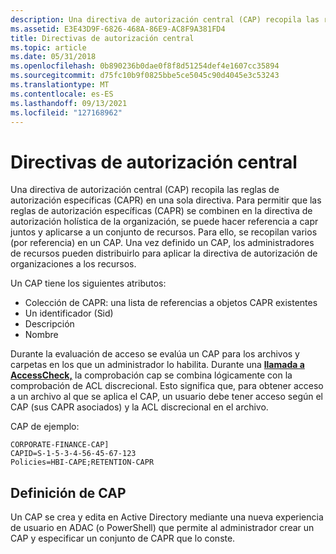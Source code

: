 ```yaml
---
description: Una directiva de autorización central (CAP) recopila las reglas de autorización específicas (CAPR) en una sola directiva.
ms.assetid: E3E43D9F-6826-468A-86E9-AC8F9A381FD4
title: Directivas de autorización central
ms.topic: article
ms.date: 05/31/2018
ms.openlocfilehash: 0b890236b0dae0f8f8d51254def4e1607cc35894
ms.sourcegitcommit: d75fc10b9f0825bbe5ce5045c90d4045e3c53243
ms.translationtype: MT
ms.contentlocale: es-ES
ms.lasthandoff: 09/13/2021
ms.locfileid: "127168962"
---
```

# <a name="central-authorization-policies"></a>Directivas de autorización central

Una directiva de autorización central (CAP) recopila las reglas de autorización específicas (CAPR) en una sola directiva. Para permitir que las reglas de autorización específicas (CAPR) se combinen en la directiva de autorización holística de la organización, se puede hacer referencia a capr juntos y aplicarse a un conjunto de recursos. Para ello, se recopilan varios (por referencia) en un CAP. Una vez definido un CAP, los administradores de recursos pueden distribuirlo para aplicar la directiva de autorización de organizaciones a los recursos.

Un CAP tiene los siguientes atributos:

-   Colección de CAPR: una lista de referencias a objetos CAPR existentes
-   Un identificador (Sid)
-   Descripción
-   Nombre

Durante la evaluación de acceso se evalúa un CAP para los archivos y carpetas en los que un administrador lo habilita. Durante una [**llamada a AccessCheck,**](/windows/win32/api/securitybaseapi/nf-securitybaseapi-accesscheck) la comprobación cap se combina lógicamente con la comprobación de ACL discrecional. Esto significa que, para obtener acceso a un archivo al que se aplica el CAP, un usuario debe tener acceso según el CAP (sus CAPR asociados) y la ACL discrecional en el archivo.

CAP de ejemplo:

``` syntax
CORPORATE-FINANCE-CAP]
CAPID=S-1-5-3-4-56-45-67-123
Policies=HBI-CAPE;RETENTION-CAPR
```

## <a name="cap-definition"></a>Definición de CAP

Un CAP se crea y edita en Active Directory mediante una nueva experiencia de usuario en ADAC (o PowerShell) que permite al administrador crear un CAP y especificar un conjunto de CAPR que lo conste.

 

 
